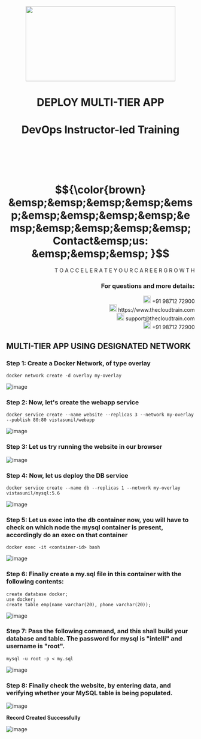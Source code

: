 <div align="center">
<img src=https://static.wixstatic.com/media/1c706c_a5df0ad56f894928bf858a74ba744b32~mv2.png/v1/fit/w_2500,h_1330,al_c/1c706c_a5df0ad56f894928bf858a74ba744b32~mv2.png width="400" height="200">
 </div>

# <div align="center"> DEPLOY MULTI-TIER APP  </p>

# <div align="center"> DevOps Instructor-led Training </div>

<br />

<br />

<br />

<br />

# $${\color{brown} &emsp;&emsp;&emsp;&emsp;&emsp;&emsp;&emsp;&emsp;&emsp;&emsp;&emsp;&emsp;&emsp;&emsp; Contact&emsp;us: &emsp;&emsp;&emsp; }$$

<div align="right"> T O A C C E L E R A T E Y O U R C A R E E R G R O W T H </div>

### <div align="right"> For questions and more details: </div>

<div align="right"> <img src=https://w7.pngwing.com/pngs/759/922/png-transparent-telephone-logo-iphone-telephone-call-smartphone-phone-electronics-text-trademark-thumbnail.png width="20" height="20"> +91 98712 72900 </div>

<div align="right"> <img src=https://pbs.twimg.com/profile_images/1450734615946219520/jmBHQRRa_400x400.jpg width="20" height="20"> https://www.thecloudtrain.com </div>

<div align="right"> <img src=https://icons.iconarchive.com/icons/martz90/circle/512/email-icon.png width="20" height="20"> support@thecloudtrain.com </div>

<div align="right"> <img src=https://png.pngtree.com/png-vector/20221018/ourmid/pngtree-whatsapp-icon-png-image_6315990.png width="20" height="20"> +91 98712 72900 </div>

## MULTI-TIER APP USING DESIGNATED NETWORK

### Step 1: Create a Docker Network, of type overlay

`docker network create -d overlay my-overlay`

![image](https://user-images.githubusercontent.com/37858762/235768498-28a528c6-e3d0-49ea-a0d0-6d341077b93f.png)

### Step 2: Now, let's create the webapp service

`docker service create --name website --replicas 3 --network my-overlay --publish 80:80 vistasunil/webapp`

![image](https://user-images.githubusercontent.com/37858762/235768520-684f5a5a-8e68-461d-984f-b9872763c817.png)

### Step 3: Let us try running the website in our browser

![image](https://user-images.githubusercontent.com/37858762/235768537-ab02166c-d0a8-4b17-b67d-e3d54de054af.png)

### Step 4: Now, let us deploy the DB service

`docker service create --name db --replicas 1 --network my-overlay vistasunil/mysql:5.6`

![image](https://user-images.githubusercontent.com/37858762/235768555-c3aa5109-1a48-4133-bb82-c89e4e7a5a7c.png)

### Step 5: Let us exec into the db container now, you will have to check on which node the mysql container is present, accordingly do an exec on that container

`docker exec -it <container-id> bash`

![image](https://user-images.githubusercontent.com/37858762/235768578-8be19e77-a568-4b6e-8754-4ec0dc67bfc1.png)

### Step 6: Finally create a my.sql file in this container with the following contents:

```
create database docker;
use docker;
create table emp(name varchar(20), phone varchar(20));
```

![image](https://user-images.githubusercontent.com/37858762/235768594-749912eb-ab6e-4033-890f-750bfea3d6e3.png)

### Step 7: Pass the following command, and this shall build your database and table. The password for mysql is "intelli" and username is "root".

`mysql -u root -p < my.sql`

![image](https://user-images.githubusercontent.com/37858762/235768631-69f83f60-4471-48dc-bce2-fef00f887128.png)

### Step 8: Finally check the website, by entering data, and verifying whether your MySQL table is being populated.

![image](https://user-images.githubusercontent.com/37858762/235768647-949d3568-e9b4-487d-8bc6-030b7be200aa.png)

**Record Created Successfully**

![image](https://user-images.githubusercontent.com/37858762/235768670-2d9f607f-0595-4294-8801-722997ad4406.png)
